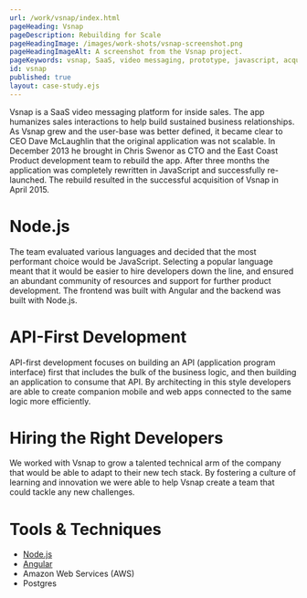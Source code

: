 ```yaml
---
url: /work/vsnap/index.html
pageHeading: Vsnap
pageDescription: Rebuilding for Scale
pageHeadingImage: /images/work-shots/vsnap-screenshot.png
pageHeadingImageAlt: A screenshot from the Vsnap project.
pageKeywords: vsnap, SaaS, video messaging, prototype, javascript, acquisition, angular, node.js, node, api, api-first development, amazon web services, aws, postgres
id: vsnap
published: true
layout: case-study.ejs
---
```


<p class="paragraph--major">Vsnap is a SaaS video messaging platform for inside sales. The app humanizes sales interactions to help build sustained business relationships. As Vsnap grew and the user-base was better defined, it became clear to CEO Dave McLaughlin that the original application was not scalable. In December 2013 he brought in Chris Swenor as CTO and the East Coast Product development team to rebuild the app. After three months the application was completely rewritten in JavaScript and successfully re-launched. The rebuild resulted in the successful acquisition of Vsnap in April 2015.</p>

<h1 class="text-heading-one">Node.js</h1>

<p>The team evaluated various languages and decided that the most performant choice would be JavaScript. Selecting a popular language meant that it would be easier to hire developers down the line, and ensured an abundant community of resources and support for further product development. The frontend was built with Angular and the backend was built with Node.js.</p>

<h1 class="text-heading-one">API-First Development</h1>

<p>API-first development focuses on building an API (application program interface) first that includes the bulk of the business logic, and then building an application to consume that API. By architecting in this style developers are able to create companion mobile and web apps connected to the same logic more efficiently.</p>

<h1 class="text-heading-one">Hiring the Right Developers</h1>

<p>We worked with Vsnap to grow a talented technical arm of the company that would be able to adapt to their new tech stack. By fostering a culture of learning and innovation we were able to help Vsnap create a team that could tackle any new challenges.</p>

<h1 class="text-heading-one">Tools &amp; Techniques</h1>

<ul>
  <li><a href="/technologies/node">Node.js</a></li>
  <li><a href="/technologies/angular">Angular</a></li>
  <li>Amazon Web Services (AWS)</li>
  <li>Postgres</li>
</ul>